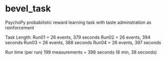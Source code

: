 # bevel_task

PsychoPy probabilistic reward learning task with taste adminstration as reinforcement

Task Length: 
Run01 = 26 events, 379 seconds
Run02 = 26 events, 394 seconds
Run03 = 26 events, 388 seconds
Run04 = 26 events, 397 seconds


Run time (per run) 
199 measurements = 398 seconds (6 min, 38 seconds)

